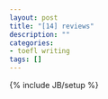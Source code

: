 ```yaml
---
layout: post
title: "[14] reviews"
description: ""
categories:
- toefl writing 
tags: []
---
```

{% include JB/setup %}
